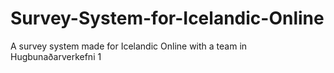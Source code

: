 # Survey-System-for-Icelandic-Online
A survey system made for Icelandic Online with a team in Hugbunaðarverkefni 1
